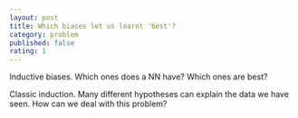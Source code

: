 ```yaml
---
layout: post
title: Which biases let us learnt 'best'?
category: problem
published: false
rating: 1
---
```


Inductive biases. Which ones does a NN have? Which ones are best?

Classic induction. Many different hypotheses can explain the data we have seen. How can we deal with this problem?

